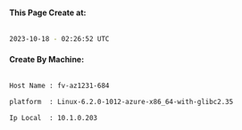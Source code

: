 
   
#### This Page Create at:

```bash

2023-10-18 - 02:26:52 UTC

```

#### Create By Machine:

```bash

Host Name : fv-az1231-684

platform  : Linux-6.2.0-1012-azure-x86_64-with-glibc2.35

Ip Local  : 10.1.0.203

```

